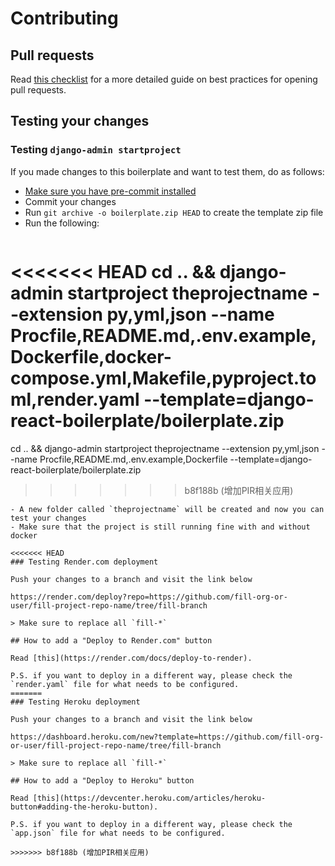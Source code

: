 # Contributing

## Pull requests

Read [this checklist](http://pullrequests.devchecklists.com) for a more detailed guide on best practices for opening pull requests.

## Testing your changes

### Testing `django-admin startproject`

If you made changes to this boilerplate and want to test them, do as follows:

- [Make sure you have pre-commit installed](https://github.com/vintasoftware/django-react-boilerplate#pre-commit-hooks)
- Commit your changes
- Run `git archive -o boilerplate.zip HEAD` to create the template zip file
- Run the following:
  ```bash
<<<<<<< HEAD
  cd .. && django-admin startproject theprojectname --extension py,yml,json --name Procfile,README.md,.env.example,Dockerfile,docker-compose.yml,Makefile,pyproject.toml,render.yaml --template=django-react-boilerplate/boilerplate.zip
=======
  cd .. && django-admin startproject theprojectname --extension py,yml,json --name Procfile,README.md,.env.example,Dockerfile --template=django-react-boilerplate/boilerplate.zip
>>>>>>> b8f188b (增加PIR相关应用)
  ```
- A new folder called `theprojectname` will be created and now you can test your changes
- Make sure that the project is still running fine with and without docker

<<<<<<< HEAD
### Testing Render.com deployment

Push your changes to a branch and visit the link below

https://render.com/deploy?repo=https://github.com/fill-org-or-user/fill-project-repo-name/tree/fill-branch

> Make sure to replace all `fill-*`

## How to add a "Deploy to Render.com" button

Read [this](https://render.com/docs/deploy-to-render).

P.S. if you want to deploy in a different way, please check the `render.yaml` file for what needs to be configured.
=======
### Testing Heroku deployment

Push your changes to a branch and visit the link below

https://dashboard.heroku.com/new?template=https://github.com/fill-org-or-user/fill-project-repo-name/tree/fill-branch

> Make sure to replace all `fill-*`

## How to add a "Deploy to Heroku" button

Read [this](https://devcenter.heroku.com/articles/heroku-button#adding-the-heroku-button).

P.S. if you want to deploy in a different way, please check the `app.json` file for what needs to be configured.

>>>>>>> b8f188b (增加PIR相关应用)
